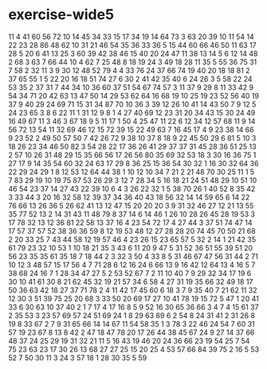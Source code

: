 # exercise-wide5
11
4
41
60
56
72
10
14
45
34
33
15
17
34
19
14
64
73
3
63
20
39
10
11
54
14
22
23
28
86
48
62
10
31
21
46
54
35
36
33
36
5
15
44
60
66
46
50
11
63
17
28
5
20
6
41
13
25
3
60
39
42
38
46
15
40
20
24
47
11
38
13
14
5
6
12
14
48
2
68
3
63
7
66
44
10
4
62
7
25
48
8
18
19
24
3
49
18
28
11
35
5
55
36
75
31
7
58
2
32
11
3
9
30
12
48
52
79
4
4
33
76
24
37
66
74
19
40
20
18
18
81
2
37
65
55
1
5
22
20
16
18
51
74
27
6
30
2
41
42
35
40
6
24
26
3
5
58
22
24
53
35
2
37
31
7
44
34
10
36
60
37
51
54
67
74
57
3
11
37
9
29
8
11
33
42
9
54
34
71
20
42
63
13
47
50
14
29
53
62
64
16
68
19
10
25
19
23
52
56
40
19
37
9
40
29
24
69
71
15
31
34
87
70
10
36
3
39
12
26
10
41
14
43
50
7
9
12
5
24
23
65
3
8
6
22
11
1
31
12
9
8
1
4
27
40
69
12
23
31
20
34
43
15
30
24
49
16
49
67
11
3
46
3
67
18
9
5
11
17
1
50
4
25
47
11
22
6
12
34
12
57
68
11
9
14
56
72
13
54
11
32
69
46
12
15
72
39
15
22
49
63
7
16
45
17
4
9
23
38
14
66
9
23
52
2
49
50
57
50
7
42
26
72
9
38
10
37
8
18
9
22
45
50
29
6
81
5
10
3
18
26
23
34
46
50
82
3
54
28
22
17
36
26
41
29
37
37
31
45
28
36
51
25
13
2
57
10
26
31
48
29
15
35
66
56
17
26
56
80
35
69
32
53
18
3
30
16
36
75
1
27
17
9
14
35
54
60
32
24
63
17
29
8
36
25
15
36
54
30
32
1
16
30
32
64
36
22
29
24
29
1
8
12
53
12
64
44
38
1
10
12
10
34
7
21
2
21
48
70
30
25
11
1
5
7
83
29
19
10
19
75
87
53
26
29
3
12
7
28
34
5
16
18
21
24
51
48
29
10
51
10
46
54
23
37
14
27
43
22
39
10
6
4
3
26
22
32
1
5
38
70
26
1
40
52
8
35
42
3
33
44
3
20
16
32
58
12
39
37
34
36
40
43
18
56
32
14
14
59
65
6
14
22
76
66
13
26
36
5
26
62
41
13
12
47
15
20
20
20
3
9
31
32
46
27
12
21
13
55
35
77
52
13
2
14
31
43
11
48
79
8
37
14
6
14
46
1
26
10
28
26
45
28
19
53
3
17
78
32
13
12
36
81
22
58
13
37
16
4
23
54
72
17
4
27
44
3
37
51
74
47
14
17
57
37
57
52
38
36
36
59
8
12
19
53
48
12
27
28
28
20
74
45
70
50
21
68
2
20
33
25
7
43
44
58
12
19
57
46
4
23
26
15
23
65
57
5
32
2
14
1
21
42
35
61
79
23
32
10
53
1
10
18
21
35
3
43
6
11
20
9
47
5
31
52
36
51
55
39
51
20
56
23
35
35
61
35
18
7
18
44
2
3
32
3
50
4
33
8
5
31
46
67
47
56
31
44
2
71
10
12
3
48
57
15
17
56
4
7
71
28
6
12
16
24
6
66
13
9
16
42
12
64
13
4
16
5
7
38
68
24
16
7
1
28
34
47
27
5
2
53
52
67
7
2
11
10
40
7
9
29
32
34
17
19
6
30
10
41
61
30
8
21
62
45
32
19
21
57
34
6
58
4
27
31
19
35
66
32
49
18
17
50
36
63
42
18
27
37
71
78
2
4
11
42
17
45
60
6
18
3
7
9
35
40
7
21
62
11
32
12
30
3
51
39
75
25
20
68
3
33
50
20
69
17
27
10
41
78
19
15
72
5
47
1
20
41
33
6
30
63
10
37
40
2
1
7
17
4
17
16
8
5
9
52
16
30
65
36
66
3
4
7
4
15
61
37
2
35
53
3
23
57
69
57
24
51
69
24
1
8
29
63
69
6
2
54
8
24
31
41
2
31
26
8
19
8
33
67
2
7
9
31
65
66
14
14
67
11
54
58
35
1
3
78
3
22
46
24
54
7
60
31
57
19
23
67
8
13
8
42
2
47
18
47
78
20
17
26
44
38
45
67
24
9
27
14
37
66
48
37
24
25
29
19
31
32
21
11
5
16
43
19
46
20
24
36
66
23
19
54
25
7
54
75
23
63
23
17
30
26
13
68
27
27
25
15
20
25
4
53
57
66
84
39
75
2
16
5
53
52
7
50
30
11
3
24
3
57
18
1
28
30
35
5
59
